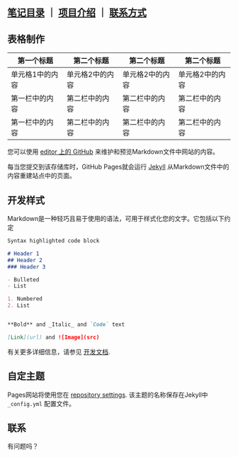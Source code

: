 ## [笔记目录](笔记目录.markdown)  ｜  [项目介绍](2111index.md)  ｜ [联系方式](2111index.md)

## 表格制作

第一个标题 | 第二个标题 | 第二个标题 | 第二个标题 |
------------ | ------------- | ------------- | ------------- |
单元格1中的内容 | 单元格2中的内容 | 单元格2中的内容 | 单元格2中的内容 |
第一栏中的内容 | 第二栏中的内容 | 第二栏中的内容 | 第二栏中的内容 |
第一栏中的内容 | 第二栏中的内容 | 第二栏中的内容 | 第二栏中的内容 |


您可以使用 [editor 上的 GitHub](https://github.com/wk6111/6111/edit/master/index.md) 来维护和预览Markdown文件中网站的内容。

每当您提交到该存储库时，GitHub Pages就会运行 [Jekyll](https://jekyllrb.com/) 从Markdown文件中的内容重建站点中的页面。


## 开发样式

Markdown是一种轻巧且易于使用的语法，可用于样式化您的文字。它包括以下约定

```markdown
Syntax highlighted code block

# Header 1
## Header 2
### Header 3

- Bulleted
- List

1. Numbered
2. List


**Bold** and _Italic_ and `Code` text

[Link](url) and ![Image](src)
```

有关更多详细信息，请参见 [开发文档](https://guides.github.com/features/mastering-markdown/).

## 自定主题

Pages网站将使用您在 [repository settings](https://github.com/wk6111/6111/settings). 该主题的名称保存在Jekyll中 `_config.yml` 配置文件。

## 联系

有问题吗？
